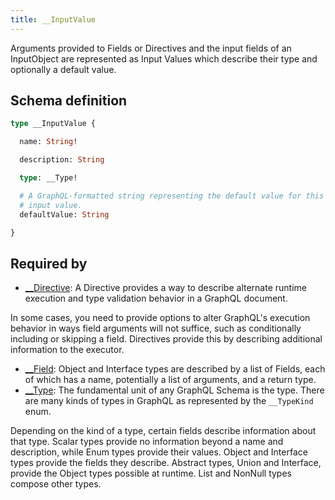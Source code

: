```yaml
---
title: __InputValue
---
```


Arguments provided to Fields or Directives and the input fields of an InputObject are represented as Input Values which describe their type and optionally a default value.

## Schema definition
```graphql
type __InputValue {

  name: String! 

  description: String 

  type: __Type! 

  # A GraphQL-formatted string representing the default value for this
  # input value.
  defaultValue: String 

}
```

## Required by
* [__Directive](graphql/schema/__directive.md): A Directive provides a way to describe alternate runtime execution and type validation behavior in a GraphQL document.

In some cases, you need to provide options to alter GraphQL's execution behavior in ways field arguments will not suffice, such as conditionally including or skipping a field. Directives provide this by describing additional information to the executor.
* [__Field](graphql/schema/__field.md): Object and Interface types are described by a list of Fields, each of which has a name, potentially a list of arguments, and a return type.
* [__Type](graphql/schema/__type.md): The fundamental unit of any GraphQL Schema is the type. There are many kinds of types in GraphQL as represented by the `__TypeKind` enum.

Depending on the kind of a type, certain fields describe information about that type. Scalar types provide no information beyond a name and description, while Enum types provide their values. Object and Interface types provide the fields they describe. Abstract types, Union and Interface, provide the Object types possible at runtime. List and NonNull types compose other types.
